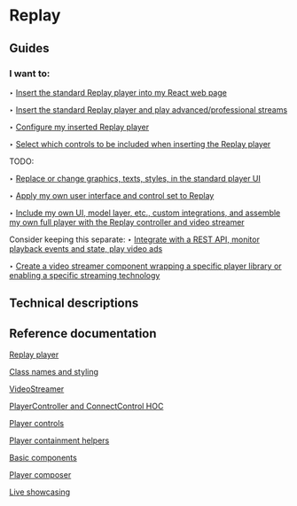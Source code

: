 # Replay

## Guides

### I want to:

‣ [Insert the standard Replay player into my React web page](insert#inserting-the-player-and-playing-videos)

‣ [Insert the standard Replay player and play advanced/professional streams](insert#playing-professional-streams)

‣ [Configure my inserted Replay player](customize#configuring-the-player)

‣ [Select which controls to be included when inserting the Replay player](customize#including-or-omitting-player-control-elements)

TODO: 

‣ [Replace or change graphics, texts, styles, in the standard player UI](#)

‣ [Apply my own user interface and control set to Replay](#)

‣ [Include my own UI, model layer, etc., custom integrations, and assemble my own full player with the Replay controller and video streamer](#)

Consider keeping this separate: ‣ [Integrate with a REST API, monitor playback events and state, play video ads](#)

‣ [Create a video streamer component wrapping a specific player library or enabling a specific streaming technology](#)

## Technical descriptions

## Reference documentation

[Replay player](#)

[Class names and styling](#)

[VideoStreamer](#)

[PlayerController and ConnectControl HOC](#)

[Player controls](#)

[Player containment helpers](#)

[Basic components](#)

[Player composer](#)

[Live showcasing](#)





